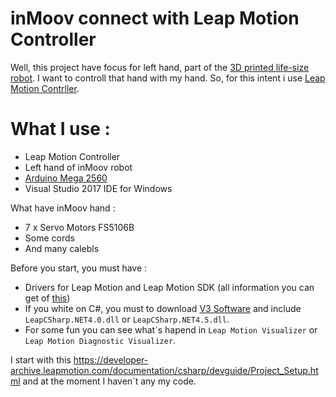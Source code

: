 # inMoov connect with Leap Motion Controller 

Well, this project have focus for left hand, part of the [3D printed life-size robot](http://inmoov.fr/). I want to controll that hand with my hand. So, for this intent i use [Leap Motion Contrller](https://www.leapmotion.com/). 

# What I use :

  - Leap Motion Controller
  - Left hand of inMoov robot
  - [Arduino Mega 2560](https://store.arduino.cc/arduino-mega-2560-rev3)
  - Visual Studio 2017 IDE for Windows

What have inMoov hand : 
  - 7 x Servo Motors FS5106B
  - Some cords
  - And many calebls

Before you start, you must have :
 * Drivers for Leap Motion and Leap Motion SDK (all information you can get of [this](https://developer.leapmotion.com/documentation/))
 * If you white on C#, you must to download [V3 Software](https://developer.leapmotion.com/releases/leap-motion-orion-321) and include ```LeapCSharp.NET4.0.dll``` or ```LeapCSharp.NET4.5.dll```.
 * For some fun you can see what`s hapend in ```Leap Motion Visualizer``` or ```Leap Motion Diagnostic Visualizer```.

I start with this https://developer-archive.leapmotion.com/documentation/csharp/devguide/Project_Setup.html and at the moment I haven`t any my code.
